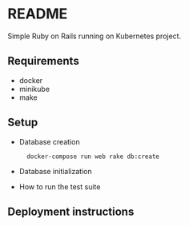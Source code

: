 # README

Simple Ruby on Rails running on Kubernetes project.

## Requirements

- docker
- minikube
- make

## Setup

- Database creation

		docker-compose run web rake db:create

- Database initialization


- How to run the test suite

## Deployment instructions

